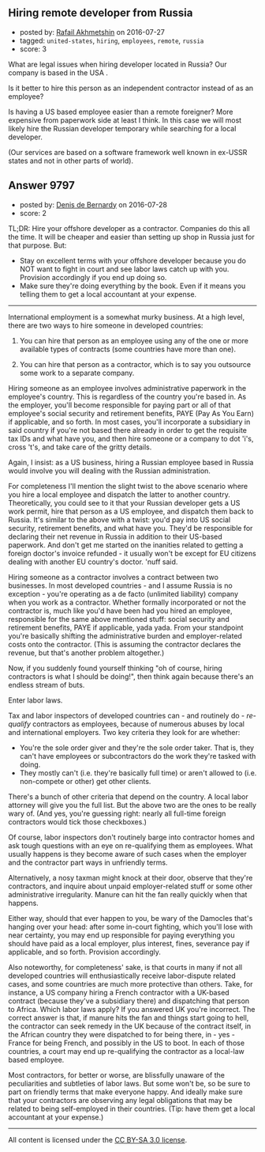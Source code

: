 ## Hiring remote developer from Russia

- posted by: [Rafail Akhmetshin](https://stackexchange.com/users/2426933/rafail-akhmetshin) on 2016-07-27
- tagged: `united-states`, `hiring`, `employees`, `remote`, `russia`
- score: 3

<p>What are legal issues when hiring developer located in Russia? Our company is based in the USA .</p>

<p>Is it better to hire this person as an independent contractor instead of as an employee?</p>

<p>Is having a US based employee easier than a remote foreigner? More expensive from paperwork side at least I think. In this case we will most likely hire the Russian developer temporary while searching for a local developer.</p>

<p>(Our services are based on a software framework well known in ex-USSR states and not in other parts of world).</p>



## Answer 9797

- posted by: [Denis de Bernardy](https://stackexchange.com/users/182468/denis-de-bernardy) on 2016-07-28
- score: 2

<p>TL;DR: Hire your offshore developer as a contractor. Companies do this all the time. It will be cheaper and easier than setting up shop in Russia just for that purpose. But:</p>

<ul>
<li>Stay on excellent terms with your offshore developer because you do NOT want to fight in court and see labor laws catch up with you. Provision accordingly if you end up doing so.</li>
<li>Make sure they're doing everything by the book. Even if it means you telling them to get a local accountant at your expense.</li>
</ul>

<hr>

<p>International employment is a somewhat murky business. At a high level, there are two ways to hire someone in developed countries:</p>

<ol>
<li><p>You can hire that person as an employee using any of the one or more available types of contracts (some countries have more than one).</p></li>
<li><p>You can hire that person as a contractor, which is to say you outsource some work to a separate company.</p></li>
</ol>

<p>Hiring someone as an employee involves administrative paperwork in the employee's country. This is regardless of the country you're based in. As the employer, you'll become responsible for paying part or all of that employee's social security and retirement benefits, PAYE (Pay As You Earn) if applicable, and so forth. In most cases, you'll incorporate a subsidiary in said country if you're not based there already in order to get the requisite tax IDs and what have you, and then hire someone or a company to dot 'i's, cross 't's, and take care of the gritty details.</p>

<p>Again, I insist: as a US business, hiring a Russian employee based in Russia would involve you will dealing with the Russian administration.</p>

<p>For completeness I'll mention the slight twist to the above scenario where you hire a local employee and dispatch the latter to another country. Theoretically, you could see to it that your Russian developer gets a US work permit, hire that person as a US employee, and dispatch them back to Russia. It's similar to the above with a twist: you'd pay into US social security, retirement benefits, and what have you. They'd be responsible for declaring their net revenue in Russia in addition to their US-based paperwork. And don't get me started on the inanities related to getting a foreign doctor's invoice refunded - it usually won't be except for EU citizens dealing with another EU country's doctor. 'nuff said.</p>

<p>Hiring someone as a contractor involves a contract between two businesses. In most developed countries - and I assume Russia is no exception - you're operating as a de facto (unlimited liability) company when you work as a contractor. Whether formally incorporated or not the contractor is, much like you'd have been had you hired an employee, responsible for the same above mentioned stuff: social security and retirement benefits, PAYE if applicable, yada yada. From your standpoint you're basically shifting the administrative burden and employer-related costs onto the contractor. (This is assuming the contractor declares the revenue, but that's another problem altogether.)</p>

<p>Now, if you suddenly found yourself thinking "oh of course, hiring contractors is what I should be doing!", then think again because there's an endless stream of buts.</p>

<p>Enter labor laws.</p>

<p>Tax and labor inspectors of developed countries can - and routinely do - <em>re-qualify</em> contractors as employees, because of numerous abuses by local and international employers. Two key criteria they look for are whether:</p>

<ul>
<li>You're the sole order giver and they're the sole order taker. That is, they can't have employees or subcontractors do the work they're tasked with doing.</li>
<li>They mostly can't (i.e. they're basically full time) or aren't allowed to (i.e. non-compete or other) get other clients.</li>
</ul>

<p>There's a bunch of other criteria that depend on the country. A local labor attorney will give you the full list. But the above two are the ones to be really wary of. (And yes, you're guessing right: nearly all full-time foreign contractors would tick those checkboxes.)</p>

<p>Of course, labor inspectors don't routinely barge into contractor homes and ask tough questions with an eye on re-qualifying them as employees. What usually happens is they become aware of such cases when the employer and the contractor part ways in unfriendly terms.</p>

<p>Alternatively, a nosy taxman might knock at their door, observe that they're contractors, and inquire about unpaid employer-related stuff or some other administrative irregularity. Manure can hit the fan really quickly when that happens.</p>

<p>Either way, should that ever happen to you, be wary of the Damocles that's hanging over your head: after some in-court fighting, which you'll lose with near certainty, you may end up responsible for paying everything you should have paid as a local employer, plus interest, fines, severance pay if applicable, and so forth. Provision accordingly.</p>

<p>Also noteworthy, for completeness' sake, is that courts in many if not all developed countries will enthusiastically receive labor-dispute related cases, and some countries are much more protective than others. Take, for instance, a US company hiring a French contractor with a UK-based contract (because they've a subsidiary there) and dispatching that person to Africa. Which labor laws apply? If you answered UK you're incorrect. The correct answer is that, if manure hits the fan and things start going to hell, the contractor can seek remedy in the UK because of the contract itself, in the African country they were dispatched to for being there, in - yes - France for being French, and possibly in the US to boot. In each of those countries, a court may end up re-qualifying the contractor as a local-law based employee.</p>

<p>Most contractors, for better or worse, are blissfully unaware of the peculiarities and subtleties of labor laws. But some won't be, so be sure to part on friendly terms that make everyone happy. And ideally make sure that your contractors are observing any legal obligations that may be related to being self-employed in their countries. (Tip: have them get a local accountant at your expense.)</p>




---

All content is licensed under the [CC BY-SA 3.0 license](https://creativecommons.org/licenses/by-sa/3.0/).
